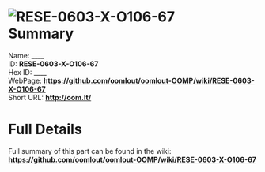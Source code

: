 
![RESE-0603-X-O106-67](https://github.com/oomlout/oomlout-OOMP/blob/master/parts/RESE-0603-X-O106-67/RESE-0603-X-O106-67_420.jpg)   
Summary
=================
  
Name: ____    
ID: __RESE-0603-X-O106-67__   
Hex ID: ____   
WebPage: __https://github.com/oomlout/oomlout-OOMP/wiki/RESE-0603-X-O106-67__   
Short URL: __http://oom.lt/__   

Full Details
==========================
Full summary of this part can be found in the wiki:   
__https://github.com/oomlout/oomlout-OOMP/wiki/RESE-0603-X-O106-67__    


